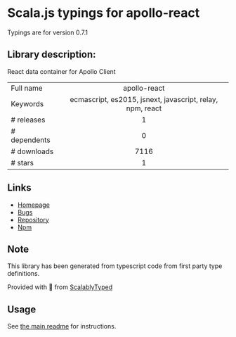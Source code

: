
# Scala.js typings for apollo-react

Typings are for version 0.7.1

## Library description:
React data container for Apollo Client

|                    |                 |
| ------------------ | :-------------: |
| Full name          | apollo-react |
| Keywords           | ecmascript, es2015, jsnext, javascript, relay, npm, react |
| # releases         | 1 |
| # dependents       | 0 |
| # downloads        | 7116 |
| # stars            | 1 |

## Links
- [Homepage](https://github.com/apollostack/react-apollo#readme)
- [Bugs](https://github.com/apollostack/react-apollo/issues)
- [Repository](https://github.com/apollostack/react-apollo)
- [Npm](https://www.npmjs.com/package/apollo-react)
    


## Note
This library has been generated from typescript code from first party type definitions.

Provided with :purple_heart: from [ScalablyTyped](https://github.com/oyvindberg/ScalablyTyped)

## Usage
See [the main readme](../../readme.md) for instructions.



